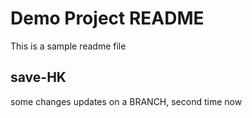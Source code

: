 # Demo Project README

This is a sample readme file

## save-HK

some changes
updates on a BRANCH, second time now